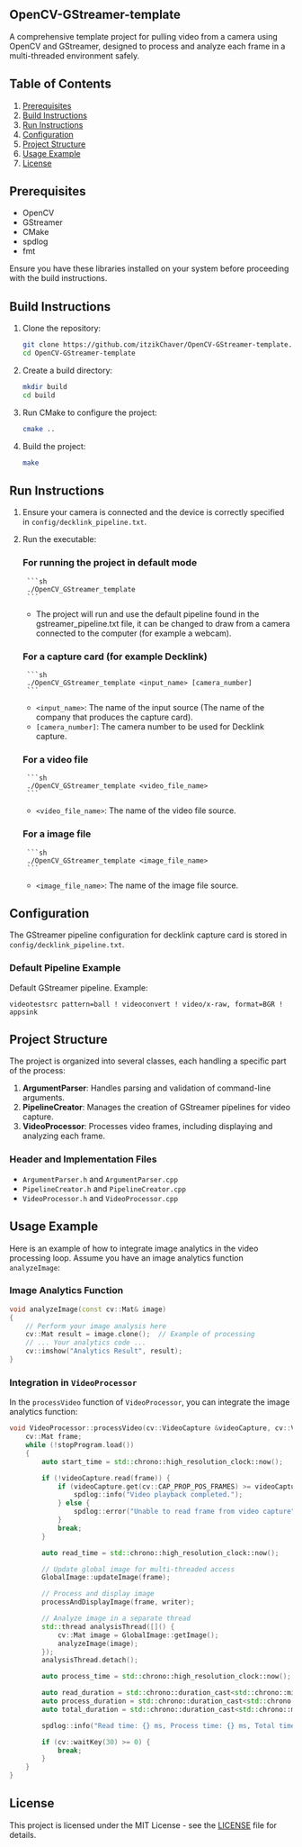 ## OpenCV-GStreamer-template

A comprehensive template project for pulling video from a camera using OpenCV and GStreamer, designed to process and analyze each frame in a multi-threaded environment safely.

## Table of Contents

1. [Prerequisites](#prerequisites)
2. [Build Instructions](#build-instructions)
3. [Run Instructions](#run-instructions)
4. [Configuration](#configuration)
5. [Project Structure](#project-structure)
6. [Usage Example](#usage-example)
7. [License](#license)

## Prerequisites

- OpenCV
- GStreamer
- CMake
- spdlog
- fmt

Ensure you have these libraries installed on your system before proceeding with the build instructions.

## Build Instructions

1. Clone the repository:
    ```sh
    git clone https://github.com/itzikChaver/OpenCV-GStreamer-template.git
    cd OpenCV-GStreamer-template
    ```

2. Create a build directory:
    ```sh
    mkdir build
    cd build
    ```

3. Run CMake to configure the project:
    ```sh
    cmake ..
    ```

4. Build the project:
    ```sh
    make
    ```

## Run Instructions

1. Ensure your camera is connected and the device is correctly specified in `config/decklink_pipeline.txt`.

2. Run the executable:

    ### For running the project in default mode
        ```sh
        ./OpenCV_GStreamer_template
        ```
    - The project will run and use the default pipeline found in the gstreamer_pipeline.txt file, it can be changed to draw from a camera connected to the computer (for example a webcam).

    ### For a capture card (for example Decklink)
        ```sh
        ./OpenCV_GStreamer_template <input_name> [camera_number]
        ```
    - `<input_name>`: The name of the input source (The name of the company that produces the capture card).
    - `[camera_number]`: The camera number to be used for Decklink capture.

    ### For a video file
        ```sh
        ./OpenCV_GStreamer_template <video_file_name> 
        ```
    - `<video_file_name>`: The name of the video file source.

    ### For a image file
        ```sh
        ./OpenCV_GStreamer_template <image_file_name> 
        ```
    - `<image_file_name>`: The name of the image file source.


## Configuration

The GStreamer pipeline configuration for decklink capture card is stored in `config/decklink_pipeline.txt`. 

### Default Pipeline Example

Default GStreamer pipeline. Example:
```
videotestsrc pattern=ball ! videoconvert ! video/x-raw, format=BGR ! appsink
```

## Project Structure

The project is organized into several classes, each handling a specific part of the process:

1. **ArgumentParser**: Handles parsing and validation of command-line arguments.
2. **PipelineCreator**: Manages the creation of GStreamer pipelines for video capture.
3. **VideoProcessor**: Processes video frames, including displaying and analyzing each frame.

### Header and Implementation Files

- `ArgumentParser.h` and `ArgumentParser.cpp`
- `PipelineCreator.h` and `PipelineCreator.cpp`
- `VideoProcessor.h` and `VideoProcessor.cpp`

## Usage Example

Here is an example of how to integrate image analytics in the video processing loop. Assume you have an image analytics function `analyzeImage`:

### Image Analytics Function

```cpp
void analyzeImage(const cv::Mat& image) 
{
    // Perform your image analysis here
    cv::Mat result = image.clone();  // Example of processing
    // ... Your analytics code ...
    cv::imshow("Analytics Result", result);
}
```

### Integration in `VideoProcessor`

In the `processVideo` function of `VideoProcessor`, you can integrate the image analytics function:

```cpp
void VideoProcessor::processVideo(cv::VideoCapture &videoCapture, cv::VideoWriter &writer, std::atomic<bool> &stopProgram) {
    cv::Mat frame;
    while (!stopProgram.load()) 
    {
        auto start_time = std::chrono::high_resolution_clock::now();

        if (!videoCapture.read(frame)) {
            if (videoCapture.get(cv::CAP_PROP_POS_FRAMES) >= videoCapture.get(cv::CAP_PROP_FRAME_COUNT)) {
                spdlog::info("Video playback completed.");
            } else {
                spdlog::error("Unable to read frame from video capture");
            }
            break;
        }

        auto read_time = std::chrono::high_resolution_clock::now();

        // Update global image for multi-threaded access
        GlobalImage::updateImage(frame);

        // Process and display image
        processAndDisplayImage(frame, writer);

        // Analyze image in a separate thread
        std::thread analysisThread([]() {
            cv::Mat image = GlobalImage::getImage();
            analyzeImage(image);
        });
        analysisThread.detach();

        auto process_time = std::chrono::high_resolution_clock::now();

        auto read_duration = std::chrono::duration_cast<std::chrono::milliseconds>(read_time - start_time);
        auto process_duration = std::chrono::duration_cast<std::chrono::milliseconds>(process_time - read_time);
        auto total_duration = std::chrono::duration_cast<std::chrono::milliseconds>(process_time - start_time);

        spdlog::info("Read time: {} ms, Process time: {} ms, Total time: {} ms", read_duration.count(), process_duration.count(), total_duration.count());

        if (cv::waitKey(30) >= 0) {
            break;
        }
    }
}
```

## License

This project is licensed under the MIT License - see the [LICENSE](LICENSE) file for details.

